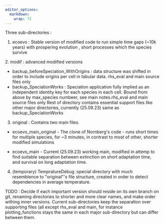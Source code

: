 ```yaml
---
editor_options: 
  markdown: 
    wrap: 72
---
```


Three sub-directories :

1.  ecoevo : Stable version of modified code to
    run simple time gaps (\~10k years) with prospering evolution , short
    processes which the species survive

2\. modif : advanced modified versions

-   backup_beforeSpeciation_WithOrigins : data structure was shifted in
    order to include origins per cell in tabular data. rhs_eval and main
    source files only
-   backup_SpeciationWorks : Speciation application fully implied as an
    independent identity key for each species in each cell. Bound from
    above by max_species numbeer, see main notes.rhs_eval and main
    source files only Rest of directory contains essential support files
    like other major directories, currently (25.09.23) same as
    backup_SpeciationWorks

3.  original : Contains two main files.

-   ecoevo_main_original - The clone of Nornberg's code - runs short
    times for multiple species, for \~3 minutes, in contrast to most of
    other, shorter modified simulations

-   ecoevo_main - Current (25.09.23) working main, modified in attemp to
    find suitable separation between extinction on short adaptation
    time, and survival on long adaptation time.
4. (temporary) TempratureDebug :special directory with much resemblence to "original"'s file structure, created in order to detect dependencies in average temperature.

TODO : Decide if each important version should reside on its own branch
on git, renaming directories to shorter and more clear names, and make
order withing inner versions. Current sub-directories keep the
separation over supporting files (all except rhs_eval and main, for
instance plotting_functions stays the same in each major sub-directory
but can differ between them.
